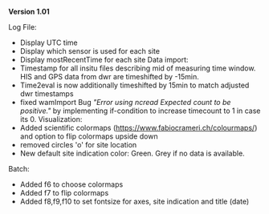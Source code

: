 **Version 1.01**

Log File:
- Display UTC time 
- Display which sensor is used for each site
- Display mostRecentTime for each site
Data import:
- Timestamp for all insitu files describing mid of measuring time window. HIS and GPS data from dwr are timeshifted by -15min.
- Time2eval is now additionally timeshifted by 15min to match adjusted dwr timestamps
- fixed wamImport Bug _"Error using ncread
Expected count to be positive."_ by implementing if-condition to increase timecount to 1 in case its 0.
Visualization:
- Added scientific colormaps (https://www.fabiocrameri.ch/colourmaps/) and option to flip colormaps upside down
- removed circles 'o' for site location
- New default site indication color: Green. Grey if no data is available.

Batch:
- Added f6 to choose colormaps
- Added f7 to flip colormaps
- Added f8,f9,f10 to set fontsize for axes, site indication and title (date)
 
